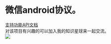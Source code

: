 # 微信android协议。

<a href="https://www.showdoc.cc/androidwechat?page_id=1116876358411876" title="支持功能API文档">支持功能API文档</a><br/>
对该项目有兴趣的可以加入我的知识星球来一起交流。<br/>
![](http://file.wechattools.com/zsxq.jpg) <br/>
